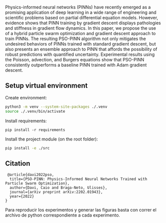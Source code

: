 Physics-informed neural networks (PINNs) have recently emerged as a promising application of deep learning in a wide range of engineering and scientific problems based on partial differential equation models. However, evidence shows that PINN training by gradient descent displays pathologies and stiffness in gradient flow dynamics. In this paper, we propose the use of a hybrid particle swarm optimization and gradient descent approach to train PINNs. The resulting PSO-PINN algorithm not only mitigates the undesired behaviors of PINNs trained with standard gradient descent, but also presents an ensemble approach to PINN that affords the possibility of robust predictions with quantified uncertainty. Experimental results using the Poisson, advection, and Burgers equations show that PSO-PINN consistently outperforms a baseline PINN trained with Adam gradient descent.
## Setup virtual environment

Create environment:

```bash
python3 -m venv --system-site-packages ./.venv
source ./.venv/bin/activate
```

Install requirements:

```
pip install -r requirements
```

Install the project module (on the root folder):

```bash
pip install -e ./src
```

## Citation

```
 @article{davi2022pso,
  title={PSO-PINN: Physics-Informed Neural Networks Trained with Particle Swarm Optimization},
  author={Davi, Caio and Braga-Neto, Ulisses},
  journal={arXiv preprint arXiv:2202.01943},
  year={2022}
}
```
Para reproducir los experimentos y generar las figuras basta con correr el archivo de python correspondiente a cada experimento.
